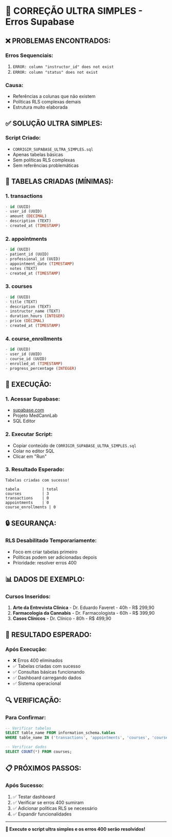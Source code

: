 # 🔧 CORREÇÃO ULTRA SIMPLES - Erros Supabase

## ❌ PROBLEMAS ENCONTRADOS:

### Erros Sequenciais:
1. `ERROR: column "instructor_id" does not exist`
2. `ERROR: column "status" does not exist`

### Causa:
- Referências a colunas que não existem
- Políticas RLS complexas demais
- Estrutura muito elaborada

## ✅ SOLUÇÃO ULTRA SIMPLES:

### Script Criado:
- `CORRIGIR_SUPABASE_ULTRA_SIMPLES.sql`
- Apenas tabelas básicas
- Sem políticas RLS complexas
- Sem referências problemáticas

## 🎯 TABELAS CRIADAS (MÍNIMAS):

### 1. **transactions**
```sql
- id (UUID)
- user_id (UUID)
- amount (DECIMAL)
- description (TEXT)
- created_at (TIMESTAMP)
```

### 2. **appointments**
```sql
- id (UUID)
- patient_id (UUID)
- professional_id (UUID)
- appointment_date (TIMESTAMP)
- notes (TEXT)
- created_at (TIMESTAMP)
```

### 3. **courses**
```sql
- id (UUID)
- title (TEXT)
- description (TEXT)
- instructor_name (TEXT)
- duration_hours (INTEGER)
- price (DECIMAL)
- created_at (TIMESTAMP)
```

### 4. **course_enrollments**
```sql
- id (UUID)
- user_id (UUID)
- course_id (UUID)
- enrolled_at (TIMESTAMP)
- progress_percentage (INTEGER)
```

## 🚀 EXECUÇÃO:

### 1. Acessar Supabase:
- [supabase.com](https://supabase.com)
- Projeto MedCannLab
- SQL Editor

### 2. Executar Script:
- Copiar conteúdo de `CORRIGIR_SUPABASE_ULTRA_SIMPLES.sql`
- Colar no editor SQL
- Clicar em "Run"

### 3. Resultado Esperado:
```
Tabelas criadas com sucesso!

tabela          | total
courses         | 3
transactions    | 0
appointments    | 0
course_enrollments | 0
```

## 🔒 SEGURANÇA:

### RLS Desabilitado Temporariamente:
- Foco em criar tabelas primeiro
- Políticas podem ser adicionadas depois
- Prioridade: resolver erros 400

## 📊 DADOS DE EXEMPLO:

### Cursos Inseridos:
1. **Arte da Entrevista Clínica** - Dr. Eduardo Faveret - 40h - R$ 299,90
2. **Farmacologia da Cannabis** - Dr. Farmacologista - 60h - R$ 399,90
3. **Casos Clínicos** - Dr. Clínico - 80h - R$ 499,90

## 🎯 RESULTADO ESPERADO:

### Após Execução:
- ❌ Erros 400 eliminados
- ✅ Tabelas criadas com sucesso
- ✅ Consultas básicas funcionando
- ✅ Dashboard carregando dados
- ✅ Sistema operacional

## 🔍 VERIFICAÇÃO:

### Para Confirmar:
```sql
-- Verificar tabelas
SELECT table_name FROM information_schema.tables 
WHERE table_name IN ('transactions', 'appointments', 'courses', 'course_enrollments');

-- Verificar dados
SELECT COUNT(*) FROM courses;
```

## 📋 PRÓXIMOS PASSOS:

### Após Sucesso:
1. ✅ Testar dashboard
2. ✅ Verificar se erros 400 sumiram
3. ✅ Adicionar políticas RLS se necessário
4. ✅ Expandir funcionalidades

---

**🎯 Execute o script ultra simples e os erros 400 serão resolvidos!**
